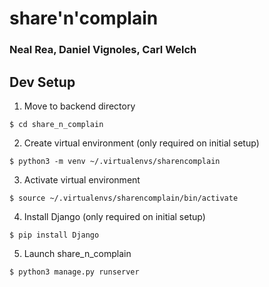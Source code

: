 # share'n'complain

### Neal Rea, Daniel Vignoles, Carl Welch

## Dev Setup
1. Move to backend directory
```
$ cd share_n_complain
```
2. Create virtual environment (only required on initial setup)
```
$ python3 -m venv ~/.virtualenvs/sharencomplain
```
3. Activate virtual environment
```
$ source ~/.virtualenvs/sharencomplain/bin/activate
```
4. Install Django (only required on initial setup)
```
$ pip install Django
```
5. Launch share_n_complain
```
$ python3 manage.py runserver
```